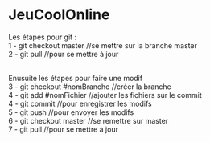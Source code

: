 # JeuCoolOnline
Les étapes pour git :
<br/>1 - git checkout master //se mettre sur la branche master
<br/>2 - git pull //pour se mettre à jour

<br/>Enusuite les étapes pour faire une modif
<br/>3 - git checkout #nomBranche //créer la branche
<br/>4 - git add #nomFichier //ajouter les fichiers sur le commit
<br/>4 - git commit //pour enregistrer les modifs
<br/>5 - git push //pour envoyer les modifs
<br/>6 - git checkout master //se remettre sur master
<br/>7 - git pull //pour se mettre à jour

